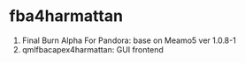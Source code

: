 # fba4harmattan
1. Final Burn Alpha For Pandora: base on Meamo5 ver 1.0.8-1
2. qmlfbacapex4harmattan: GUI frontend
